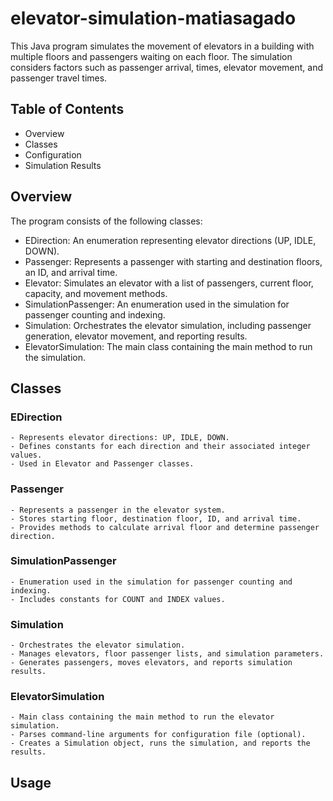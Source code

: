 # elevator-simulation-matiasagado

This Java program simulates the movement of elevators in a building with multiple floors and passengers waiting on each floor.
The simulation considers factors such as passenger arrival, times, elevator movement, and passenger travel times. 

## Table of Contents
- Overview
- Classes
- Configuration
- Simulation Results

## Overview

The program consists of the following classes:

- EDirection: An enumeration representing elevator directions (UP, IDLE, DOWN).
- Passenger: Represents a passenger with starting and destination floors, an ID, and arrival time.
- Elevator: Simulates an elevator with a list of passengers, current floor, capacity, and movement methods.
- SimulationPassenger: An enumeration used in the simulation for passenger counting and indexing.
- Simulation: Orchestrates the elevator simulation, including passenger generation, elevator movement, and reporting results.
- ElevatorSimulation: The main class containing the main method to run the simulation.

## Classes

  ### EDirection

    - Represents elevator directions: UP, IDLE, DOWN.
    - Defines constants for each direction and their associated integer values.
    - Used in Elevator and Passenger classes.
  ### Passenger
    - Represents a passenger in the elevator system.
    - Stores starting floor, destination floor, ID, and arrival time.
    - Provides methods to calculate arrival floor and determine passenger direction.

  ### SimulationPassenger
    - Enumeration used in the simulation for passenger counting and indexing.
    - Includes constants for COUNT and INDEX values.
  ### Simulation
    - Orchestrates the elevator simulation.
    - Manages elevators, floor passenger lists, and simulation parameters.
    - Generates passengers, moves elevators, and reports simulation results.
  ### ElevatorSimulation
    - Main class containing the main method to run the elevator simulation.
    - Parses command-line arguments for configuration file (optional).
    - Creates a Simulation object, runs the simulation, and reports the results.

## Usage
